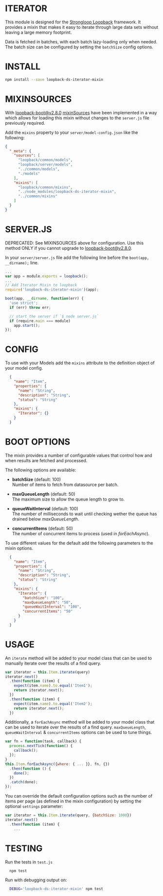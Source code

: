 ITERATOR
=============

This module is designed for the [Strongloop Loopback](https://github.com/strongloop/loopback) framework. It provides a mixin that makes it easy to iterate through large data sets without leaving a large memory footprint.

Data is fetched in batches, with each batch lazy-loading only when needed. The batch size can be configured by setting the `batchSize` config options.

INSTALL
=============

```bash
npm install --save loopback-ds-iterator-mixin
```

MIXINSOURCES
=============
With [loopback-boot@v2.8.0](https://github.com/strongloop/loopback-boot/)  [mixinSources](https://github.com/strongloop/loopback-boot/pull/131) have been implemented in a way which allows for loading this mixin without changes to the `server.js` file previously required.

Add the `mixins` property to your `server/model-config.json` like the following:

```json
{
  "_meta": {
    "sources": [
      "loopback/common/models",
      "loopback/server/models",
      "../common/models",
      "./models"
    ],
    "mixins": [
      "loopback/common/mixins",
      "../node_modules/loopback-ds-iterator-mixin",
      "../common/mixins"
    ]
  }
}
```

SERVER.JS
=============

DEPRECATED: See MIXINSOURCES above for configuration. Use this method ONLY if you cannot upgrade to loopback-boot@v2.8.0.

In your `server/server.js` file add the following line before the `boot(app, __dirname);` line.

```javascript
...
var app = module.exports = loopback();
...
// Add Iterator Mixin to loopback
require('loopback-ds-iterator-mixin')(app);

boot(app, __dirname, function(err) {
  'use strict';
  if (err) throw err;

  // start the server if `$ node server.js`
  if (require.main === module)
    app.start();
});
```

CONFIG
=============

To use with your Models add the `mixins` attribute to the definition object of your model config.

```json
  {
    "name": "Item",
    "properties": {
      "name": "String",
      "description": "String",
      "status": "String"
    },
    "mixins": {
      "Iterator": {}
    }
  }
```

BOOT OPTIONS
=============

The mixin provides a number of configurable values that control how and when results are fetched and processed.

The following options are available:

 - **batchSize** (default: 100)  
   Number of items to fetch from datasource per batch.

 - **maxQueueLength** (default: 50)  
   The maximum size to allow the queue length to grow to.

 - **queueWaitInterval** (default: 100)  
   The number of milliseconds to wait until checking wether the queue has drained below *maxQueueLength*.

 - **concurrentItems** (default: 50)  
   The number of concurrent items to process (used in *forEachAsync*).

To use different values for the default add the following parameters to the mixin options.

```json
  {
    "name": "Item",
    "properties": {
      "name": "String",
      "description": "String",
      "status": "String"
    },
    "mixins": {
      "Iterator": {
        "batchSize": "100",
        "maxQueueLength": "50",
        "queueWaitInterval": "100",
        "concurrentItems": "50"
      }
    }
  }
```



USAGE
=============

An `iterate` method will be added to your model class that can be used to manually iterate over the results of a find
query.

```javascript
var iterator = this.Item.iterate(query)
iterator.next()
  .then(function (item) {
    expect(item.name).to.equal('Item1');
    return iterator.next();
  })
  .then(function (item) {
    expect(item.name).to.equal('Item2');
    return iterator.next();
  })
```

Additionally, a `forEachAsync` method will be added to your model class that can be used to iterate over the
results of a find query. `maxQueueLength`, `queueWaitInterval` & `concurrentItems` options can be used to tune things.

```javascript
var fn = function(task, callback) {
  process.nextTick(function() {
    callback();
  });
}
this.Item.forEachAsync({where: { ... }}, fn, {})
  .then(function () {
    done();
  })
  .catch(done);
});
```

You can override the default configuration options such as the number of items per page (as defined in the mixin
configuration) by setting the optional `settings` parameter:

```javascript
var iterator = this.Item.iterate(query, {batchSize: 1000})
iterator.next()
  .then(function (item) {
    ...
```

TESTING
=============

Run the tests in `test.js`

```bash
  npm test
```

Run with debugging output on:

```bash
  DEBUG='loopback-ds-iterator-mixin' npm test
```
